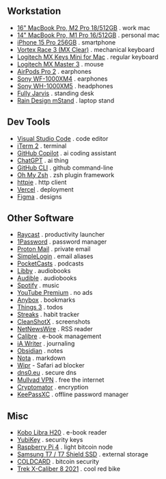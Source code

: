 ## Workstation

- [16" MacBook Pro, M2 Pro 18/512GB](https://support.apple.com/en-us/117737) . work mac
- [14" MacBook Pro, M1 Pro 16/512GB](https://support.apple.com/kb/SP854) . personal mac
- [iPhone 15 Pro 256GB](https://www.apple.com/shop/buy-iphone/iphone-15-pro) . smartphone
- [Vortex Race 3 (MX Clear)](https://vortexgear.store/products/race-3-micro-usb) . mechanical keyboard
- [Logitech MX Keys Mini for Mac](https://www.logitech.com/en-eu/products/keyboards/mx-keys-mini-for-mac.html) . regular keyboard
- [Logitech MX Master 3](https://www.logitech.com/en-eu/products/mice/mx-master-3.html) . mouse
- [AirPods Pro 2](https://www.apple.com/airpods-pro/) . earphones
- [Sony WF-1000XM4](https://www.sony.com/lr/headphones/products/wf-1000xm4) . earphones
- [Sony WH-1000XM5](https://electronics.sony.com/audio/headphones/headband/p/wh1000xm5-b) . headphones
- [Fully Jarvis](https://ukstore.hermanmiller.com/collections/jarvis-standing-desk/) . standing desk
- [Rain Design mStand](https://www.raindesigninc.com/mstand.html) . laptop stand

## Dev Tools

- [Visual Studio Code](https://code.visualstudio.com/) . code editor
- [iTerm 2](https://iterm2.com/) . terminal
- [GitHub Copilot](https://github.com/features/copilot) . ai coding assistant
- [ChatGPT](https://chat.openai.com/) . ai thing
- [GitHub CLI](https://cli.github.com/) . github command-line
- [Oh My Zsh](https://ohmyz.sh/) . zsh plugin framework
- [httpie](https://httpie.io/) . http client
- [Vercel](https://vercel.com) . deployment
- [Figma](https://www.figma.com/) . designs

## Other Software

- [Raycast](https://www.raycast.com/) . productivity launcher
- [1Password](https://1password.com/) . password manager
- [Proton Mail](https://proton.me/mail) . private email
- [SimpleLogin](https://simplelogin.io/) . email aliases
- [PocketCasts](https://pocketcasts.com/) . podcasts
- [Libby](https://www.overdrive.com/apps/libby) . audiobooks
- [Audible](https://www.audible.com/) . audiobooks
- [Spotify](https://open.spotify.com/) . music
- [YouTube Premium](https://www.youtube.com/premium) . no ads
- [Anybox](https://anybox.app/) . bookmarks
- [Things 3](https://culturedcode.com/things/) . todos
- [Streaks](https://streaksapp.com/) . habit tracker
- [CleanShotX](https://cleanshot.com/) . screenshots
- [NetNewsWire](https://netnewswire.com/) . RSS reader
- [Calibre](https://calibre-ebook.com/) . e-book management
- [iA Writer](https://ia.net/writer) . journaling
- [Obsidian](https://obsidian.md/) . notes
- [Nota](https://nota.md/) . markdown
- [Wipr](https://apps.apple.com/us/app/wipr/id1030595027) - Safari ad blocker
- [dns0.eu](https://dns0.eu/) . secure dns
- [Mullvad VPN](https://mullvad.net) . free the internet
- [Cryptomator](https://cryptomator.org/) . encryption
- [KeePassXC](https://keepassxc.org/) . offline password manager

## Misc

- [Kobo Libra H20](https://gl.kobobooks.com/products/kobo-libra-h2o) . e-book reader
- [YubiKey](https://www.yubico.com/products/) . security keys
- [Raspberry Pi 4](https://www.raspberrypi.com/products/raspberry-pi-4-model-b/) . light bitcoin node
- [Samsung T7 / T7 Shield SSD](https://semiconductor.samsung.com/consumer-storage/portable-ssd/t7-shield/) . external storage
- [COLDCARD](https://coldcard.com/) . bitcoin security
- [Trek X-Caliber 8 2021](https://www.trekbikes.com/us/en_US/bikes/mountain-bikes/cross-country-mountain-bikes/x-caliber/x-caliber-8/p/33193/) . cool red bike
